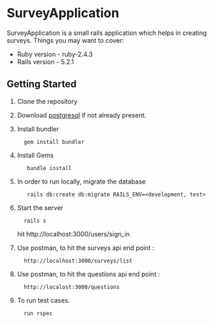 # SurveyApplication

SurveyApplication is a small rails application which helps in creating surveys.
Things you may want to cover:

* Ruby version - ruby-2.4.3
* Rails version - 5.2.1

## Getting Started

  1. Clone the repository
  2. Download [postgresql](https://www.postgresql.org/download/) if not already present.
  3. Install bundler
      ```
        gem install bundler
      ```
  4. Install Gems
     ```
        bundle install
     ```
  5. In order to run locally, migrate the database
     ```
        rails db:create db:migrate RAILS_ENV=<development, test>
     ```
  6. Start the server
     ```
       rails s
     ```
      hit http://localhost:3000/users/sign_in

  7. Use postman, to hit the surveys api end point :
     ```
       http://localhost:3000/surveys/list
     ```
  8. Use postman, to hit the questions api end point :
     ```
       http://localost:3000/questions
     ```
  9. To run test cases.
     ```
       run rspec
     ```